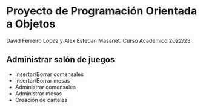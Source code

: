 # Proyecto de Programación Orientada a Objetos
David Ferreiro López y Alex Esteban Masanet. Curso Académico 2022/23
## Administrar salón de juegos
* Insertar/Borrar comensales
* Insertar/Borrar mesas
* Administrar comensales
* Administrar mesas
* Creación de carteles
